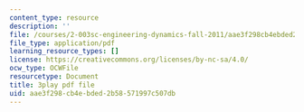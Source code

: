 ```yaml
---
content_type: resource
description: ''
file: /courses/2-003sc-engineering-dynamics-fall-2011/aae3f298cb4ebded2b58571997c507db_osyKjTQuwlk.pdf
file_type: application/pdf
learning_resource_types: []
license: https://creativecommons.org/licenses/by-nc-sa/4.0/
ocw_type: OCWFile
resourcetype: Document
title: 3play pdf file
uid: aae3f298-cb4e-bded-2b58-571997c507db
---
```

